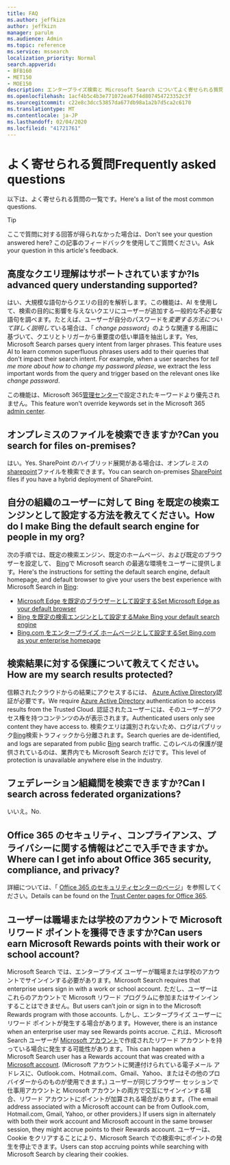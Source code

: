 ```yaml
---
title: FAQ
ms.author: jeffkizn
author: jeffkizn
manager: parulm
ms.audience: Admin
ms.topic: reference
ms.service: mssearch
localization_priority: Normal
search.appverid:
- BFB160
- MET150
- MOE150
description: エンタープライズ検索と Microsoft Search についてよく寄せられる質問に対する回答です
ms.openlocfilehash: 1acf4b5c4b3e771072ea67f4d807454723352c3f
ms.sourcegitcommit: c22e8c3dcc53857da677db98a1a2b7d5ca2c6170
ms.translationtype: MT
ms.contentlocale: ja-JP
ms.lasthandoff: 02/04/2020
ms.locfileid: "41721761"
---
```

<!-- markdownlint-disable no-trailing-punctuation -->
# <a name="frequently-asked-questions"></a><span data-ttu-id="4ef8f-103">よく寄せられる質問</span><span class="sxs-lookup"><span data-stu-id="4ef8f-103">Frequently asked questions</span></span>

<span data-ttu-id="4ef8f-104">以下は、よく寄せられる質問の一覧です。</span><span class="sxs-lookup"><span data-stu-id="4ef8f-104">Here's a list of the most common questions.</span></span>

> [!TIP]
> <span data-ttu-id="4ef8f-105">ここで質問に対する回答が得られなかった場合は、</span><span class="sxs-lookup"><span data-stu-id="4ef8f-105">Don't see your question answered here?</span></span> <span data-ttu-id="4ef8f-106">この記事のフィードバックを使用してご質問ください。</span><span class="sxs-lookup"><span data-stu-id="4ef8f-106">Ask your question in this article's feedback.</span></span>

## <a name="is-advanced-query-understanding-supported"></a><span data-ttu-id="4ef8f-107">高度なクエリ理解はサポートされていますか?</span><span class="sxs-lookup"><span data-stu-id="4ef8f-107">Is advanced query understanding supported?</span></span>

<span data-ttu-id="4ef8f-p102">はい、大規模な語句からクエリの目的を解析します。この機能は、AI を使用して、検索の目的に影響を与えないクエリにユーザーが追加する一般的な不必要な語句を調べます。たとえば、ユーザーが自分のパスワードを*変更する方法について詳しく説明して*いる場合は、「 *change password*」のような関連する用語に基づいて、クエリとトリガーから重要度の低い単語を抽出します。</span><span class="sxs-lookup"><span data-stu-id="4ef8f-p102">Yes, Microsoft Search parses query intent from larger phrases. This feature uses AI to learn common superfluous phrases users add to their queries that don't impact their search intent. For example, when a user searches for *tell me more about how to change my password please*, we extract the less important words from the query and trigger based on the relevant ones like *change password*.</span></span>
  
<span data-ttu-id="4ef8f-111">この機能は、Microsoft 365[管理センター](https://admin.microsoft.com)で設定されたキーワードより優先されません。</span><span class="sxs-lookup"><span data-stu-id="4ef8f-111">This feature won't override keywords set in the Microsoft 365 [admin center](https://admin.microsoft.com).</span></span>
  
## <a name="can-you-search-for-files-on-premises"></a><span data-ttu-id="4ef8f-112">オンプレミスのファイルを検索できますか?</span><span class="sxs-lookup"><span data-stu-id="4ef8f-112">Can you search for files on-premises?</span></span>

<span data-ttu-id="4ef8f-113">はい。</span><span class="sxs-lookup"><span data-stu-id="4ef8f-113">Yes.</span></span> <span data-ttu-id="4ef8f-114">SharePoint のハイブリッド展開がある場合は、オンプレミスの[sharepoint](http://sharepoint.com/)ファイルを検索できます。</span><span class="sxs-lookup"><span data-stu-id="4ef8f-114">You can search on-premises [SharePoint](http://sharepoint.com/) files if you have a hybrid deployment of SharePoint.</span></span>
  
## <a name="how-do-i-make-bing-the-default-search-engine-for-people-in-my-org"></a><span data-ttu-id="4ef8f-115">自分の組織のユーザーに対して Bing を既定の検索エンジンとして設定する方法を教えてください。</span><span class="sxs-lookup"><span data-stu-id="4ef8f-115">How do I make Bing the default search engine for people in my org?</span></span>

<span data-ttu-id="4ef8f-116">次の手順では、既定の検索エンジン、既定のホームページ、および既定のブラウザーを設定して、 [Bing](https://Bing.com)で Microsoft search の最適な環境をユーザーに提供します。</span><span class="sxs-lookup"><span data-stu-id="4ef8f-116">Here's the instructions for setting the default search engine, default homepage, and default browser to give your users the best experience with Microsoft Search in [Bing](https://Bing.com):</span></span>

- [<span data-ttu-id="4ef8f-117">Microsoft Edge を既定のブラウザーとして設定する</span><span class="sxs-lookup"><span data-stu-id="4ef8f-117">Set Microsoft Edge as your default browser</span></span>](set-default-browser.md)
- [<span data-ttu-id="4ef8f-118">Bing を既定の検索エンジンとして設定する</span><span class="sxs-lookup"><span data-stu-id="4ef8f-118">Make Bing your default search engine</span></span>](set-default-search-engine.md)
- [<span data-ttu-id="4ef8f-119">Bing.com をエンタープライズ ホームページとして設定する</span><span class="sxs-lookup"><span data-stu-id="4ef8f-119">Set Bing.com as your enterprise homepage</span></span>](set-default-homepage.md)

## <a name="how-are-my-search-results-protected"></a><span data-ttu-id="4ef8f-120">検索結果に対する保護について教えてください。</span><span class="sxs-lookup"><span data-stu-id="4ef8f-120">How are my search results protected?</span></span>

<span data-ttu-id="4ef8f-121">信頼されたクラウドからの結果にアクセスするには、 [Azure Active Directory](https://docs.microsoft.com/azure/active-directory/)認証が必要です。</span><span class="sxs-lookup"><span data-stu-id="4ef8f-121">We require [Azure Active Directory](https://docs.microsoft.com/azure/active-directory/) authentication to access results from the Trusted Cloud.</span></span> <span data-ttu-id="4ef8f-122">認証されたユーザーには、そのユーザーがアクセス権を持つコンテンツのみが表示されます。</span><span class="sxs-lookup"><span data-stu-id="4ef8f-122">Authenticated users only see content they have access to.</span></span> <span data-ttu-id="4ef8f-123">検索クエリは識別されないため、ログはパブリック[Bing](https://Bing.com)検索トラフィックから分離されます。</span><span class="sxs-lookup"><span data-stu-id="4ef8f-123">Search queries are de-identified, and logs are separated from public [Bing](https://Bing.com) search traffic.</span></span> <span data-ttu-id="4ef8f-124">このレベルの保護が提供されているのは、業界内でも Microsoft Search だけです。</span><span class="sxs-lookup"><span data-stu-id="4ef8f-124">This level of protection is unavailable anywhere else in the industry.</span></span>

## <a name="can-i-search-across-federated-organizations"></a><span data-ttu-id="4ef8f-125">フェデレーション組織間を検索できますか?</span><span class="sxs-lookup"><span data-stu-id="4ef8f-125">Can I search across federated organizations?</span></span>

<span data-ttu-id="4ef8f-126">いいえ。</span><span class="sxs-lookup"><span data-stu-id="4ef8f-126">No.</span></span>

## <a name="where-can-i-get-info-about-office-365-security-compliance-and-privacy"></a><span data-ttu-id="4ef8f-127">Office 365 のセキュリティ、コンプライアンス、プライバシーに関する情報はどこで入手できますか。</span><span class="sxs-lookup"><span data-stu-id="4ef8f-127">Where can I get info about Office 365 security, compliance, and privacy?</span></span>

<span data-ttu-id="4ef8f-128">詳細については、「 [Office 365 のセキュリティセンターのページ](https://www.microsoft.com/TrustCenter/CloudServices/office365/default.aspx)」を参照してください。</span><span class="sxs-lookup"><span data-stu-id="4ef8f-128">Details can be found on the [Trust Center pages for Office 365](https://www.microsoft.com/TrustCenter/CloudServices/office365/default.aspx).</span></span>

## <a name="can-users-earn-microsoft-rewards-points-with-their-work-or-school-account"></a><span data-ttu-id="4ef8f-129">ユーザーは職場または学校のアカウントで Microsoft リワード ポイントを獲得できますか?</span><span class="sxs-lookup"><span data-stu-id="4ef8f-129">Can users earn Microsoft Rewards points with their work or school account?</span></span>

<span data-ttu-id="4ef8f-130">Microsoft Search では、エンタープライズ ユーザーが職場または学校のアカウントでサインインする必要があります。</span><span class="sxs-lookup"><span data-stu-id="4ef8f-130">Microsoft Search requires that enterprise users sign in with a work or school account.</span></span> <span data-ttu-id="4ef8f-131">ただし、ユーザーはこれらのアカウントで Microsoft リワード プログラムに参加またはサインインすることはできません。</span><span class="sxs-lookup"><span data-stu-id="4ef8f-131">But users can’t join or sign in to the Microsoft Rewards program with those accounts.</span></span> <span data-ttu-id="4ef8f-132">しかし、エンタープライズ ユーザーにリワード ポイントが発生する場合があります。</span><span class="sxs-lookup"><span data-stu-id="4ef8f-132">However, there is an instance when an enterprise user may see Rewards points accrue.</span></span> <span data-ttu-id="4ef8f-133">これは、Microsoft Search ユーザーが [Microsoft アカウント](https://www.microsoft.com/welcome?rtc=1)で作成されたリワード アカウントを持っている場合に発生する可能性があります。</span><span class="sxs-lookup"><span data-stu-id="4ef8f-133">This can happen when a Microsoft Search user has a Rewards account that was created with a [Microsoft account](https://www.microsoft.com/welcome?rtc=1).</span></span> <span data-ttu-id="4ef8f-134">(Microsoft アカウントに関連付けられている電子メール アドレスに、Outlook.com、Hotmail.com、Gmail、Yahoo、またはその他のプロバイダーからのものが使用できます。) ユーザーが同じブラウザー セッションで仕事用アカウントと Microsoft アカウントの両方で交互にサインインする場合、リワード アカウントにポイントが加算される場合があります。</span><span class="sxs-lookup"><span data-stu-id="4ef8f-134">(The email address associated with a Microsoft account can be from Outlook.com, Hotmail.com, Gmail, Yahoo, or other providers.) If users sign in alternately with both their work account and Microsoft account in the same browser session, they might accrue points to their Rewards account.</span></span> <span data-ttu-id="4ef8f-135">ユーザーは、Cookie をクリアすることにより、Microsoft Search での検索中にポイントの発生を停止できます。</span><span class="sxs-lookup"><span data-stu-id="4ef8f-135">Users can stop accruing points while searching with Microsoft Search by clearing their cookies.</span></span>
